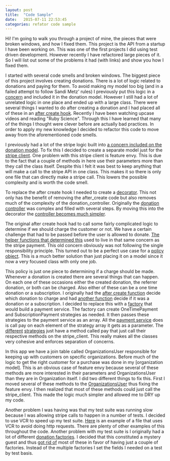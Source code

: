 ```yaml
---
layout: post
title:  "Code Sample"
date:   2015-07-11 22:53:45
categories: refator code sample
---
```

Hi! I'm going to walk you through a project of mine, the pieces that were broken windows, and how I fixed them. This project is the API from a startup I have been working on. This was one of the first projects I did using test driven development. However recently I have refactored large pieces of it. So I will list out some of the problems it had (with links) and show you how I fixed them.

I started with several code smells and broken windows. The biggest piece of this project involves creating donations. There is a lot of logic related to donations and paying for them. To avoid making my model too big (and in a failed attempt to follow Sandi Metz' rules) I previously put this logic in a [concern][pledgeable] and included it in the donation model. However I still had a lot of unrelated logic in one place and ended up with a large class. There were several things I wanted to do after creating a donation and I had placed all of these in an [after create hook][after]. Recently I have been watching upcase videos and reading "Ruby Science". Through this I have learned that many of the things I thought were clever before are actually bad practices. In order to apply my new knowledge I decided to refactor this code to move away from the aforementioned code smells.

I previously had a lot of the stripe logic built into [a concern included on the donation model][create_subscription]. To fix this I decided to create a separate model just for the [stripe client][stripe_client]. One problem with this stripe client is feature envy. This is due to the fact that a couple of methods in here use their parameters more than they call the class itself. Despite this I felt it was best to keep anything that will make a call to the stripe API in one class. This makes it so there is only one file that can directly make a stripe call. This lowers the possible complexity and is worth the code smell.

To replace the after create hook I needed to create a [decorator][decorator]. This not only has the benefit of removing the after_create code but also removes much of the complexity of the donation_controller. Originally the [donation controller][old_donation_controller] was complex and filled with several steps. By moving this into the decorator the [controller becomes much simpler][new_donation_controller].

The original after create hook had to call some fairly complicated logic to determine if we should charge the customer or not. We have a certain challenge that had to be passed before the user is allowed to donate. [The helper functions that determined this][old_policy] used to live in that same concern as the stripe payment. This old concern obviously was not following the single responsibility principle. This turned out to be a perfect use case for a [policy object][new_policy]. This is a much better solution than just placing it on a model since it now a very focused class with only one job.

This policy is just one piece to determining if a charge should be made. Whenever a donation is created there are several things that can happen. On each one of these occasions either the created donation, the referrer donation, or both can be charged. Also either of these can be a one time donation or a subscription. I originally had the [after create function][after_function] decide which donation to charge and had [another function][purchase] decide if it was a donation or a subscription. I decided to replace this with a [factory][factory] that would build a payment service. The factory can create OneTimePayment and SubscriptionPayment strategies as needed. It then passes these strategies to the payment service as an array. All the [payment service][payment_service] does is call pay on each element of the strategy array it gets as a parameter. The [different][one_time] [strategies][subscription] just have a method called pay that just call their respective methods on the stripe_client. This really makes all the classes very cohesive and enforces separation of concerns.

In this app we have a join table called OrganizationsUser responsible for keeping up with customers on specific organizations. Before much of the logic to get the right customer for a purchase was done in my [organization model]. This is an obvious case of feature envy because several of these methods are more interested in their parameters and OrganizationsUser than they are in Organization itself. I did two different things to fix this. First I moved several of these methods to the [OrganizationsUser][OrganizationsUser] thus fixing the feature envy. I then realized that most of these methods could just call the stripe_client. This made the logic much simpler and allowed me to DRY up my code.

Another problem I was having was that my test suite was running slow because I was allowing stripe calls to happen in a number of tests. I decided to use VCR to speed up my test suite. [Here][stripe_client_spec] is an example of a file that uses VCR to avoid doing http requests. There are plenty of other examples of this throughout the code. Another problem with my test suite is I originally had a lot of different [donation factories][donation_factories_old]. I decided that this constituted a mystery guest and thus [got rid of][donation_factories_new] most of these in favor of having just a couple of factories. Instead of the multiple factories I set the fields I needed on a test by test basis.

[pledgeable]: https://github.com/frasermince/MultiplyMeApi/blob/b4b37adf627f6ef42769010161fc812c05095522/app/models/concerns/pledgeable.rb
[after]: https://github.com/frasermince/MultiplyMeApi/blob/b4b37adf627f6ef42769010161fc812c05095522/app/models/concerns/pledgeable.rb#L4
[stripe_client]: https://github.com/frasermince/MultiplyMeApi/blob/d818966c4545f8447b685a3c153aea2ef6a4eba1/app/models/stripe_client.rb
[stripe_client_spec]: https://github.com/frasermince/MultiplyMeApi/blob/d818966c4545f8447b685a3c153aea2ef6a4eba1/spec/models/stripe_client_spec.rb
[donation_factories_old]: https://github.com/frasermince/MultiplyMeApi/blob/b4b37adf627f6ef42769010161fc812c05095522/spec/factories/donation.rb
[donation_factories_new]: https://github.com/frasermince/MultiplyMeApi/blob/d818966c4545f8447b685a3c153aea2ef6a4eba1/spec/factories/donation.rb
[create_subscription]: https://github.com/frasermince/MultiplyMeApi/blob/b4b37adf627f6ef42769010161fc812c05095522/app/models/concerns/pledgeable.rb#L73
[decorator]: https://github.com/frasermince/MultiplyMeApi/blob/d818966c4545f8447b685a3c153aea2ef6a4eba1/app/decorators/donation_decorator.rb
[old_donation_controller]: https://github.com/frasermince/MultiplyMeApi/blob/b4b37adf627f6ef42769010161fc812c05095522/app/controllers/api/v1/donations_controller.rb#L5
[new_donation_controller]: https://github.com/frasermince/MultiplyMeApi/blob/e5cb0c41893c26f2619f29ef4b786a72ba2f1407/app/controllers/api/v1/donations_controller.rb#L5
[organization_model]: https://github.com/frasermince/MultiplyMeApi/blob/b4b37adf627f6ef42769010161fc812c05095522/app/models/organization.rb#L25
[OrganizationsUser]: https://github.com/frasermince/MultiplyMeApi/blob/f5accf96136fc93851c7c95a7a5ac6711bd26223/app/models/organizations_user.rb#L25
[old_policy]: https://github.com/frasermince/MultiplyMeApi/blob/b4b37adf627f6ef42769010161fc812c05095522/app/models/concerns/pledgeable.rb#L69
[new_policy]: https://github.com/frasermince/MultiplyMeApi/blob/f5accf96136fc93851c7c95a7a5ac6711bd26223/app/policies/completed_challenge_policy.rb
[purchase]: https://github.com/frasermince/MultiplyMeApi/blob/b4b37adf627f6ef42769010161fc812c05095522/app/models/concerns/pledgeable.rb#L106
[factory]: https://github.com/frasermince/MultiplyMeApi/blob/f5accf96136fc93851c7c95a7a5ac6711bd26223/app/models/payments/payment_factory.rb
[payment_service]: https://github.com/frasermince/MultiplyMeApi/blob/f5accf96136fc93851c7c95a7a5ac6711bd26223/app/services/payment_service.rb
[one_time]: https://github.com/frasermince/MultiplyMeApi/blob/f5accf96136fc93851c7c95a7a5ac6711bd26223/app/models/payments/one_time_payment.rb
[subscription]: https://github.com/frasermince/MultiplyMeApi/blob/f5accf96136fc93851c7c95a7a5ac6711bd26223/app/models/payments/subscription_payment.rb
[after_function]: https://github.com/frasermince/MultiplyMeApi/blob/b4b37adf627f6ef42769010161fc812c05095522/app/models/concerns/pledgeable.rb#L21
